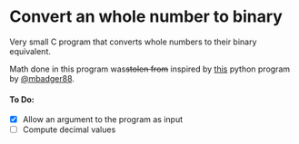 # Convert an whole number to binary

Very small C program that converts whole numbers to their binary equivalent.

Math done in this program was<del>stolen from</del> inspired by [this](https://github.com/mbadger88/BinaryToDecimalConverter) python program by [@mbadger88](https://github.com/mbadger88).

#### To Do:
 - [X] Allow an argument to the program as input
 - [ ] Compute decimal values
